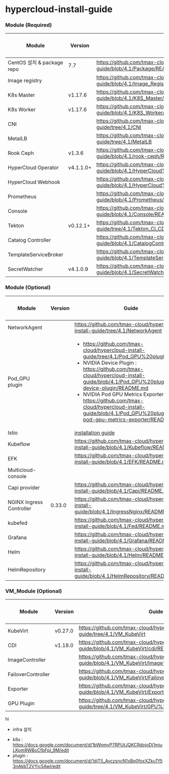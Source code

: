 
# hypercloud-install-guide

### Module (Required)
| Module | Version | Guide | 진행률(O/△/X) |
| ------ | ------ | ------ | ------ |
| CentOS 설치 & package repo | 7.7 | https://github.com/tmax-cloud/hypercloud-install-guide/blob/4.1/Package/README.md | O |
| Image registry |  | https://github.com/tmax-cloud/hypercloud-install-guide/blob/4.1/Image_Registry/README.md | O |
| K8s Master | v1.17.6  | https://github.com/tmax-cloud/hypercloud-install-guide/blob/4.1/K8S_Master/README.md | O |
| K8s Worker | v1.17.6 | https://github.com/tmax-cloud/hypercloud-install-guide/blob/4.1/K8S_Worker/README.md | O |
| CNI | | https://github.com/tmax-cloud/hypercloud-install-guide/tree/4.1/CNI | O |
| MetalLB |  | https://github.com/tmax-cloud/hypercloud-install-guide/tree/4.1/MetalLB | O |
| Rook Ceph | v1.3.6 | https://github.com/tmax-cloud/hypercloud-install-guide/blob/4.1/rook-ceph/README.md | O |
| HyperCloud Operator | v4.1.1.0+ | https://github.com/tmax-cloud/hypercloud-install-guide/blob/4.1/HyperCloud%20Operator/v4.1.1.0/README.md | O |
| HyperCloud Webhook | | https://github.com/tmax-cloud/hypercloud-install-guide/blob/4.1/HyperCloud%20Webhook/README.md | O |
| Prometheus | | https://github.com/tmax-cloud/hypercloud-install-guide/blob/4.1/Prometheus/README.md | O |
| Console | | https://github.com/tmax-cloud/hypercloud-install-guide/blob/4.1/Console/README.md | O |
| Tekton | v0.12.1+ | https://github.com/tmax-cloud/hypercloud-install-guide/tree/4.1/Tekton_CI_CD | O |
| Catalog Controller |  | https://github.com/tmax-cloud/hypercloud-install-guide/blob/4.1/CatalogController/README.md | O |
| TemplateServiceBroker |  | https://github.com/tmax-cloud/hypercloud-install-guide/blob/4.1/TemplateServiceBroker/README.md | O |
| SecretWatcher | v4.1.0.9  | https://github.com/tmax-cloud/hypercloud-install-guide/blob/4.1/SecretWatcher/README.md | O |

### Module (Optional)
| Module | Version | Guide | 진행률(O/△/X) |
| ------ | ------ | ------ | ------ |
| NetworkAgent |  | https://github.com/tmax-cloud/hypercloud-install-guide/tree/4.1/NetworkAgent | O |
| Pod_GPU plugin | | <ul><li>https://github.com/tmax-cloud/hypercloud-install-guide/tree/4.1/Pod_GPU%20plugin</li><li> NVIDIA Device Plugin : https://github.com/tmax-cloud/hypercloud-install-guide/blob/4.1/Pod_GPU%20plugin/nvidia-device-plugin/README.md</li><li> NVIDIA Pod GPU Metrics Exporter : https://github.com/tmax-cloud/hypercloud-install-guide/blob/4.1/Pod_GPU%20plugin/nvidia-pod-gpu-metrics-exporter/README.md</li></ul> | O |
| Istio | | [installation guide](https://github.com/tmax-cloud/hypercloud-install-guide/blob/4.1/Istio/README.md) | O |
| Kubeflow | | https://github.com/tmax-cloud/hypercloud-install-guide/blob/4.1/Kubeflow/README.md | O |
| EFK | | https://github.com/tmax-cloud/hypercloud-install-guide/blob/4.1/EFK/README.md | O |
| Multicloud-console |  |  | X |
| Capi provider |  | https://github.com/tmax-cloud/hypercloud-install-guide/blob/4.1/Capi/README.md | O |
| NGINX Ingress Controller | 0.33.0 | https://github.com/tmax-cloud/hypercloud-install-guide/blob/4.1/IngressNginx/README.md | O |
| kubefed |  | https://github.com/tmax-cloud/hypercloud-install-guide/blob/4.1/Fed/README.md | O |
| Grafana |  | https://github.com/tmax-cloud/hypercloud-install-guide/blob/4.1/Grafana/README.md | O |
| Helm |  | https://github.com/tmax-cloud/hypercloud-install-guide/blob/4.1/Helm/README.md | O |
| HelmRepository |  | https://github.com/tmax-cloud/hypercloud-install-guide/blob/4.1/HelmRepository/README.md | O |

### VM_Module (Optional)
| Module | Version | Guide | 진행률(O/△/X) |
| ------ | ------ | ------ | ------ |
| KubeVirt | v0.27.0 | https://github.com/tmax-cloud/hypercloud-install-guide/tree/4.1/VM_KubeVirt | O |
| CDI | v1.18.0 | https://github.com/tmax-cloud/hypercloud-install-guide/blob/4.1/VM_KubeVirt/cdi/README.md | O |
| ImageController | | https://github.com/tmax-cloud/hypercloud-install-guide/blob/4.1/VM_KubeVirt/Image%20Controller/README.md | △ |
| FailoverController | | https://github.com/tmax-cloud/hypercloud-install-guide/blob/4.1/VM_KubeVirt/Failover%20Controller/README.md | O |
| Exporter | | https://github.com/tmax-cloud/hypercloud-install-guide/blob/4.1/VM_KubeVirt/Exporter/README.md | △ |
| GPU Plugin | | https://github.com/tmax-cloud/hypercloud-install-guide/tree/4.1/VM_KubeVirt/GPU%20plugin | O |
hi
* infra 설치
- k8s : https://docs.google.com/document/d/1bWnmyP7RPUtJQKCRdojoDj1miuLKom9WBoCfbFpI_9M/edit
- plugin : https://docs.google.com/document/d/1djT5_AvczsncN1xBq0foxXZkuTf53nAkbT2VYjc5AwI/edit
